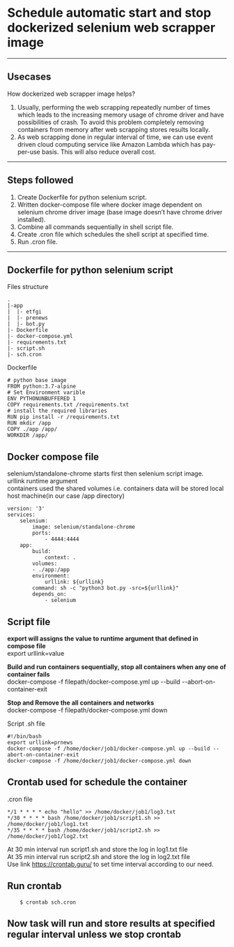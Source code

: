 # Schedule automatic start and stop dockerized selenium web scrapper image
***
## Usecases
How dockerized web scrapper image helps?
1.	Usually, performing the web scrapping repeatedly number of times which leads to the increasing memory usage of chrome driver and have possibilities of crash. To avoid this problem completely removing containers from memory after web scrapping stores results locally.
2.	As web scrapping done in regular interval of time, we can use event driven cloud computing service like Amazon Lambda which has pay-per-use basis. This will also reduce overall cost.
***
## Steps followed
1.	Create Dockerfile for python selenium script.
2.	Written docker-compose file where docker image dependent on selenium chrome driver image (base image doesn’t have chrome driver installed).
3.  Combine all commands sequentially in shell script file.
4.	Create .cron file which schedules the shell script at specified time.
5.  Run .cron file.
***
## Dockerfile for python selenium script
Files structure
```
.
|-app
|  |- etfgi
|  |- prenews
|  |- bot.py
|- Dockerfile
|- docker-compose.yml
|- requirements.txt
|- script.sh
|- sch.cron
```
Dockerfile
```
# python base image
FROM python:3.7-alpine
# Set Environment varible 
ENV PYTHONUNBUFFERED 1 
COPY requirements.txt /requirements.txt
# install the required libraries
RUN pip install -r /requirements.txt
RUN mkdir /app
COPY ./app /app/
WORKDIR /app/
```
## Docker compose file
selenium/standalone-chrome starts first then selenium script image. \
urllink runtime argument \
containers used the shared volumes i.e. containers data will be stored local host machine(in our case /app directory)
```
version: '3'
services: 
    selenium:
        image: selenium/standalone-chrome
        ports:
            - 4444:4444
    app:
        build: 
            context: .
        volumes: 
        - ./app:/app
        environment: 
            urllink: ${urllink}
        command: sh -c "python3 bot.py -src=${urllink}"
        depends_on:
            - selenium
```

## Script file

**export will assigns the value to runtime argument that defined in compose file** \
export urllink=value 

**Build and run containers sequentially, stop all containers when any one of container fails** \
docker-compose -f filepath/docker-compose.yml up --build --abort-on-container-exit  

**Stop and Remove the all containers and networks** \
docker-compose -f filepath/docker-compose.yml down 

Script .sh file 
```
#!/bin/bash
export urllink=prnews
docker-compose -f /home/docker/job1/docker-compose.yml up --build --abort-on-container-exit
docker-compose -f /home/docker/job1/docker-compose.yml down
```
## Crontab used for schedule the container
.cron file
```
*/1 * * * * echo "hello" >> /home/docker/job1/log3.txt
*/30 * * * * bash /home/docker/job1/script1.sh >> /home/docker/job1/log1.txt
*/35 * * * * bash /home/docker/job1/script2.sh >> /home/docker/job1/log2.txt
```
At 30 min interval run script1.sh and store the log in log1.txt file \
At 35 min interval run script2.sh and store the log in log2.txt file \
Use link https://crontab.guru/ to set time interval according to our need.

## Run crontab 
```
    $ crontab sch.cron
```
## Now task will run and store results at specified regular interval unless we stop crontab 

